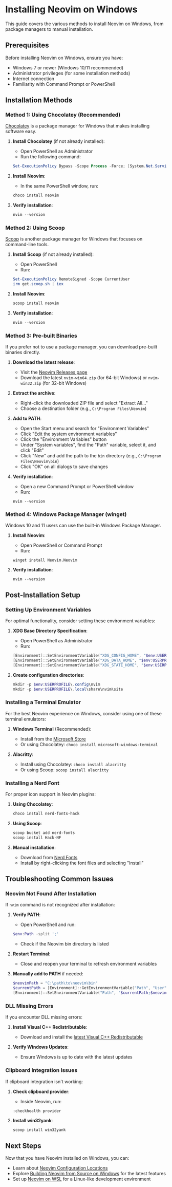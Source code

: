 # Installing Neovim on Windows

This guide covers the various methods to install Neovim on Windows, from package managers to manual installation.

## Prerequisites

Before installing Neovim on Windows, ensure you have:

- Windows 7 or newer (Windows 10/11 recommended)
- Administrator privileges (for some installation methods)
- Internet connection
- Familiarity with Command Prompt or PowerShell

## Installation Methods

### Method 1: Using Chocolatey (Recommended)

[Chocolatey](https://chocolatey.org/) is a package manager for Windows that makes installing software easy.

1. **Install Chocolatey** (if not already installed):
   - Open PowerShell as Administrator
   - Run the following command:
   ```powershell
   Set-ExecutionPolicy Bypass -Scope Process -Force; [System.Net.ServicePointManager]::SecurityProtocol = [System.Net.ServicePointManager]::SecurityProtocol -bor 3072; iex ((New-Object System.Net.WebClient).DownloadString('https://community.chocolatey.org/install.ps1'))
   ```

2. **Install Neovim**:
   - In the same PowerShell window, run:
   ```powershell
   choco install neovim
   ```

3. **Verify installation**:
   ```powershell
   nvim --version
   ```

### Method 2: Using Scoop

[Scoop](https://scoop.sh/) is another package manager for Windows that focuses on command-line tools.

1. **Install Scoop** (if not already installed):
   - Open PowerShell
   - Run:
   ```powershell
   Set-ExecutionPolicy RemoteSigned -Scope CurrentUser
   irm get.scoop.sh | iex
   ```

2. **Install Neovim**:
   ```powershell
   scoop install neovim
   ```

3. **Verify installation**:
   ```powershell
   nvim --version
   ```

### Method 3: Pre-built Binaries

If you prefer not to use a package manager, you can download pre-built binaries directly.

1. **Download the latest release**:
   - Visit the [Neovim Releases page](https://github.com/neovim/neovim/releases)
   - Download the latest `nvim-win64.zip` (for 64-bit Windows) or `nvim-win32.zip` (for 32-bit Windows)

2. **Extract the archive**:
   - Right-click the downloaded ZIP file and select "Extract All..."
   - Choose a destination folder (e.g., `C:\Program Files\Neovim`)

3. **Add to PATH**:
   - Open the Start menu and search for "Environment Variables"
   - Click "Edit the system environment variables"
   - Click the "Environment Variables" button
   - Under "System variables", find the "Path" variable, select it, and click "Edit"
   - Click "New" and add the path to the `bin` directory (e.g., `C:\Program Files\Neovim\bin`)
   - Click "OK" on all dialogs to save changes

4. **Verify installation**:
   - Open a new Command Prompt or PowerShell window
   - Run:
   ```
   nvim --version
   ```

### Method 4: Windows Package Manager (winget)

Windows 10 and 11 users can use the built-in Windows Package Manager.

1. **Install Neovim**:
   - Open PowerShell or Command Prompt
   - Run:
   ```
   winget install Neovim.Neovim
   ```

2. **Verify installation**:
   ```
   nvim --version
   ```

## Post-Installation Setup

### Setting Up Environment Variables

For optimal functionality, consider setting these environment variables:

1. **XDG Base Directory Specification**:
   - Open PowerShell as Administrator
   - Run:
   ```powershell
   [Environment]::SetEnvironmentVariable("XDG_CONFIG_HOME", "$env:USERPROFILE\.config", "User")
   [Environment]::SetEnvironmentVariable("XDG_DATA_HOME", "$env:USERPROFILE\.local\share", "User")
   [Environment]::SetEnvironmentVariable("XDG_STATE_HOME", "$env:USERPROFILE\.local\state", "User")
   ```

2. **Create configuration directories**:
   ```powershell
   mkdir -p $env:USERPROFILE\.config\nvim
   mkdir -p $env:USERPROFILE\.local\share\nvim\site
   ```

### Installing a Terminal Emulator

For the best Neovim experience on Windows, consider using one of these terminal emulators:

1. **Windows Terminal** (Recommended):
   - Install from the [Microsoft Store](https://aka.ms/terminal)
   - Or using Chocolatey: `choco install microsoft-windows-terminal`

2. **Alacritty**:
   - Install using Chocolatey: `choco install alacritty`
   - Or using Scoop: `scoop install alacritty`

### Installing a Nerd Font

For proper icon support in Neovim plugins:

1. **Using Chocolatey**:
   ```powershell
   choco install nerd-fonts-hack
   ```

2. **Using Scoop**:
   ```powershell
   scoop bucket add nerd-fonts
   scoop install Hack-NF
   ```

3. **Manual installation**:
   - Download from [Nerd Fonts](https://www.nerdfonts.com/)
   - Install by right-clicking the font files and selecting "Install"

## Troubleshooting Common Issues

### Neovim Not Found After Installation

If `nvim` command is not recognized after installation:

1. **Verify PATH**:
   - Open PowerShell and run:
   ```powershell
   $env:Path -split ';'
   ```
   - Check if the Neovim bin directory is listed

2. **Restart Terminal**:
   - Close and reopen your terminal to refresh environment variables

3. **Manually add to PATH** if needed:
   ```powershell
   $neovimPath = "C:\path\to\neovim\bin"
   $currentPath = [Environment]::GetEnvironmentVariable("Path", "User")
   [Environment]::SetEnvironmentVariable("Path", "$currentPath;$neovimPath", "User")
   ```

### DLL Missing Errors

If you encounter DLL missing errors:

1. **Install Visual C++ Redistributable**:
   - Download and install the [latest Visual C++ Redistributable](https://aka.ms/vs/17/release/vc_redist.x64.exe)

2. **Verify Windows Updates**:
   - Ensure Windows is up to date with the latest updates

### Clipboard Integration Issues

If clipboard integration isn't working:

1. **Check clipboard provider**:
   - Inside Neovim, run:
   ```
   :checkhealth provider
   ```

2. **Install win32yank**:
   ```powershell
   scoop install win32yank
   ```

## Next Steps

Now that you have Neovim installed on Windows, you can:

- Learn about [Neovim Configuration Locations](07-neovim-configuration-locations.md)
- Explore [Building Neovim from Source on Windows](02-building-neovim-from-source-on-windows.md) for the latest features
- Set up [Neovim on WSL](03-neovim-on-wsl.md) for a Linux-like development environment
